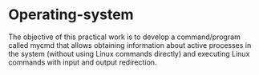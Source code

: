 # Operating-system
The objective of this practical work is to develop a command/program called mycmd that allows obtaining information about active processes in the system (without using Linux commands directly) and executing Linux commands with input and output redirection.
